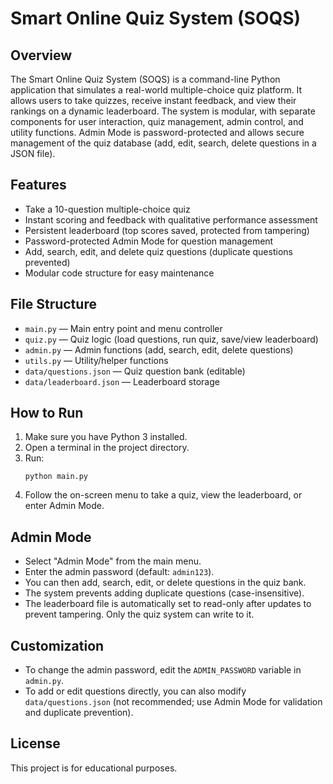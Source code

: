 # Smart Online Quiz System (SOQS)

## Overview
The Smart Online Quiz System (SOQS) is a command-line Python application that simulates a real-world multiple-choice quiz platform. It allows users to take quizzes, receive instant feedback, and view their rankings on a dynamic leaderboard. The system is modular, with separate components for user interaction, quiz management, admin control, and utility functions. Admin Mode is password-protected and allows secure management of the quiz database (add, edit, search, delete questions in a JSON file).

## Features
- Take a 10-question multiple-choice quiz
- Instant scoring and feedback with qualitative performance assessment
- Persistent leaderboard (top scores saved, protected from tampering)
- Password-protected Admin Mode for question management
- Add, search, edit, and delete quiz questions (duplicate questions prevented)
- Modular code structure for easy maintenance

## File Structure
- `main.py` — Main entry point and menu controller
- `quiz.py` — Quiz logic (load questions, run quiz, save/view leaderboard)
- `admin.py` — Admin functions (add, search, edit, delete questions)
- `utils.py` — Utility/helper functions
- `data/questions.json` — Quiz question bank (editable)
- `data/leaderboard.json` — Leaderboard storage

## How to Run
1. Make sure you have Python 3 installed.
2. Open a terminal in the project directory.
3. Run:
   ```
   python main.py
   ```
4. Follow the on-screen menu to take a quiz, view the leaderboard, or enter Admin Mode.

## Admin Mode
- Select "Admin Mode" from the main menu.
- Enter the admin password (default: `admin123`).
- You can then add, search, edit, or delete questions in the quiz bank.
- The system prevents adding duplicate questions (case-insensitive).
- The leaderboard file is automatically set to read-only after updates to prevent tampering. Only the quiz system can write to it.

## Customization
- To change the admin password, edit the `ADMIN_PASSWORD` variable in `admin.py`.
- To add or edit questions directly, you can also modify `data/questions.json` (not recommended; use Admin Mode for validation and duplicate prevention).

## License
This project is for educational purposes.